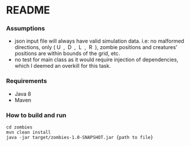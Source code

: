 # README #

### Assumptions ###
* json input file will always have valid simulation data. i.e: no malformed directions, only (​ U ​ , ​ D ​ , ​ L ​ , ​ R ​ ), zombie positions and creatures' positions are within bounds of the grid, etc.
* no test for main class as it would require injection of dependencies, which I deemed an overkill for this task.

### Requirements ###

* Java 8
* Maven

### How to build and run ###

```
cd zombies
mvn clean install
java -jar target/zombies-1.0-SNAPSHOT.jar {path to file}
```
